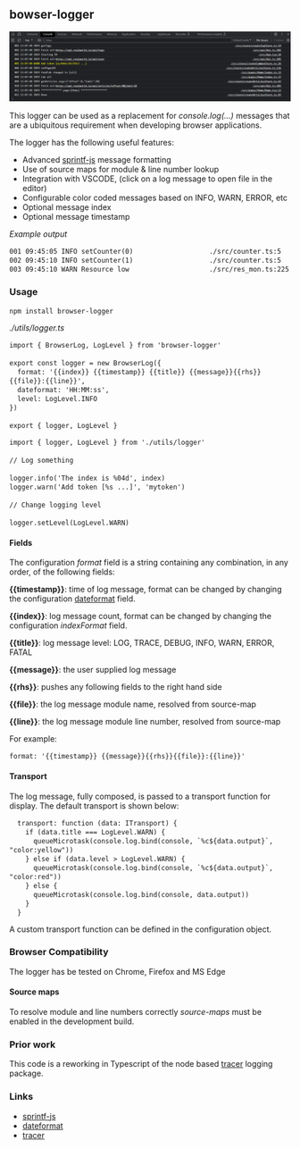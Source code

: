 ## bowser-logger

![](./doc/img/browser-logger.png)

This logger can be used as a replacement for *console.log(...)* messages
that are a ubiquitous requirement when developing browser applications.

The logger has the following useful features:

* Advanced [sprintf-js] message formatting
* Use of source maps for module & line number lookup
* Integration with VSCODE, (click on a log message to open file in the editor)
* Configurable color coded messages based on INFO, WARN, ERROR, etc
* Optional message index
* Optional message timestamp

*Example output*
```
001 09:45:05 INFO setCounter(0)                   ./src/counter.ts:5
002 09:45:10 INFO setCounter(1)                   ./src/counter.ts:5
003 09:45:10 WARN Resource low                    ./src/res_mon.ts:225
```
### Usage

    npm install browser-logger

*./utils/logger.ts*
```
import { BrowserLog, LogLevel } from 'browser-logger'

export const logger = new BrowserLog({
  format: '{{index}} {{timestamp}} {{title}} {{message}}{{rhs}}{{file}}:{{line}}',
  dateformat: 'HH:MM:ss',
  level: LogLevel.INFO
})

export { logger, LogLevel }
```

```
import { logger, LogLevel } from './utils/logger'

// Log something

logger.info('The index is %04d', index)
logger.warn('Add token [%s ...]', 'mytoken')

// Change logging level

logger.setLevel(LogLevel.WARN)
```

#### Fields

The configuration *format* field is a string containing any combination, in any order, of the
following fields:

**{{timestamp}}**: time of log message, format can be changed by changing the configuration [dateformat] field.

**{{index}}**: log message count, format can be changed by changing the configuration *indexFormat* field.

**{{title}}**: log message level:   LOG, TRACE, DEBUG, INFO, WARN, ERROR, FATAL

**{{message}}**: the user supplied log message

**{{rhs}}**: pushes any following fields to the right hand side

**{{file}}**: the log message module name, resolved from source-map

**{{line}}**: the log message module line number, resolved from source-map

For example:

    format: '{{timestamp}} {{message}}{{rhs}}{{file}}:{{line}}'

#### Transport

The log message, fully composed, is passed to a transport function for display. The default
transport is shown below:

```
  transport: function (data: ITransport) {
    if (data.title === LogLevel.WARN) {
      queueMicrotask(console.log.bind(console, `%c${data.output}`, "color:yellow"))
    } else if (data.level > LogLevel.WARN) {
      queueMicrotask(console.log.bind(console, `%c${data.output}`, "color:red"))
    } else {
      queueMicrotask(console.log.bind(console, data.output))
    }
  }
```

A custom transport function can be defined in the configuration object.

### Browser Compatibility

The logger has be tested on Chrome, Firefox and MS Edge

#### Source maps

To resolve module and line numbers correctly *source-maps* must be
enabled in the development build.

### Prior work

This code is a reworking in Typescript of the node based [tracer] logging package.

### Links

* [sprintf-js]
* [dateformat]
* [tracer]

[tracer]: https://www.npmjs.com/package/tracer
[sprintf-js]: https://www.npmjs.com/package/sprintf-js
[dateformat]: https://github.com/felixge/node-dateformat#mask-options
